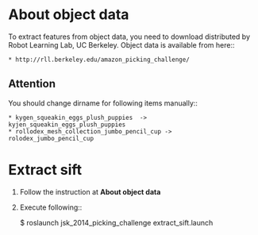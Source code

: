 About object data
=================
To extract features from object data,
you need to download distributed by Robot Learning Lab, UC Berkeley.
Object data is available from here::

    * http://rll.berkeley.edu/amazon_picking_challenge/


Attention
---------
You should change dirname for following items manually::

    * kygen_squeakin_eggs_plush_puppies  -> kyjen_squeakin_eggs_plush_puppies
    * rollodex_mesh_collection_jumbo_pencil_cup -> rolodex_jumbo_pencil_cup


Extract sift
============
1. Follow the instruction at **About object data**
2. Execute following::

    $ roslaunch jsk_2014_picking_challenge extract_sift.launch

